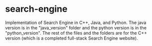 # search-engine
Implementation of Search Engine in C++, Java, and Python.
The java version is in the "java_version" folder and the python version is in the "python_version".
The rest of the files and the folders are for the C++ version (which is a completed full-stack Search Engine website).
